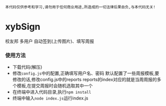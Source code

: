 `本代码仅供参考和学习,请勿用于任何商业用途,所造成的一切法律后果自负,与本代码无关!`

# xybSign
校友邦 多用户 自动签到(上传图片)、填写周报
### 使用方法
- 下载代码(解压)
- 修改`config.js`中的配置,正确填写用户名、密码
  默认配置了一些周报模板,要修改的话,修改config.js中的reports
  reports的index对应的就是当周周报的多个模板,在提交周报时会随机选取其中一个
- 在终端中进入代码目录,执行`npm install`
- 终端中输入`node index.js`运行index.js


